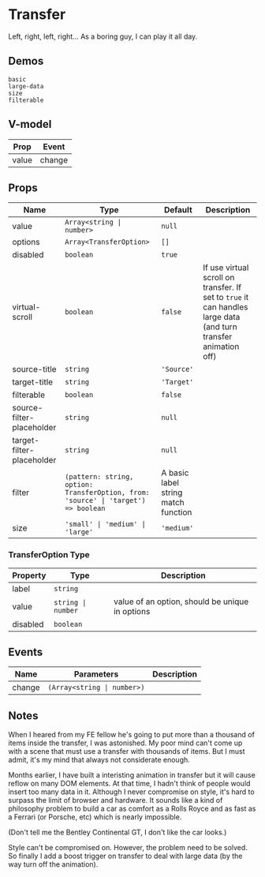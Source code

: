 # Transfer
<!--single-column-->
Left, right, left, right... As a boring guy, I can play it all day.
## Demos
```demo
basic
large-data
size
filterable
```
## V-model
|Prop|Event|
|-|-|
|value|change|

## Props
|Name|Type|Default|Description|
|-|-|-|-|
|value|`Array<string \| number>`|`null`||
|options|`Array<TransferOption>`|`[]`||
|disabled|`boolean`|`true`||
|virtual-scroll|`boolean`|`false`|If use virtual scroll on transfer. If set to `true` it can handles large data (and turn transfer animation off)|
|source-title|`string`|`'Source'`||
|target-title|`string`|`'Target'`||
|filterable|`boolean`|`false`||
|source-filter-placeholder|`string`|`null`||
|target-filter-placeholder|`string`|`null`||
|filter|`(pattern: string, option: TransferOption, from: 'source' \| 'target') => boolean`|A basic label string match function||
|size|`'small' \| 'medium' \| 'large'`|`'medium'`||


### TransferOption Type
|Property|Type|Description|
|-|-|-|
|label|`string`||
|value|`string \| number`|value of an option, should be unique in options|
|disabled|`boolean`||

## Events
|Name|Parameters|Description|
|-|-|-|
|change|`(Array<string \| number>)`||

## Notes
When I heared from my FE fellow he's going to put more than a thousand of items inside the transfer, I was astonished. My poor mind can't come up with a scene that must use a transfer with thousands of items. But I must admit, it's my mind that always not considerate enough.

Months earlier, I have built a interisting animation in transfer but it will cause reflow on many DOM elements. At that time, I hadn't think of people would insert too many data in it. Although I never compromise on style, it's hard to surpass the limit of browser and hardware. It sounds like a kind of philosophy problem to build a car as comfort as a Rolls Royce and as fast as a Ferrari (or Porsche, etc) which is nearly impossible.

(Don't tell me the Bentley Continental GT, I don't like the car looks.)

Style can't be compromised on. However, the problem need to be solved. So finally I add a boost trigger on transfer to deal with large data (by the way turn off the animation).